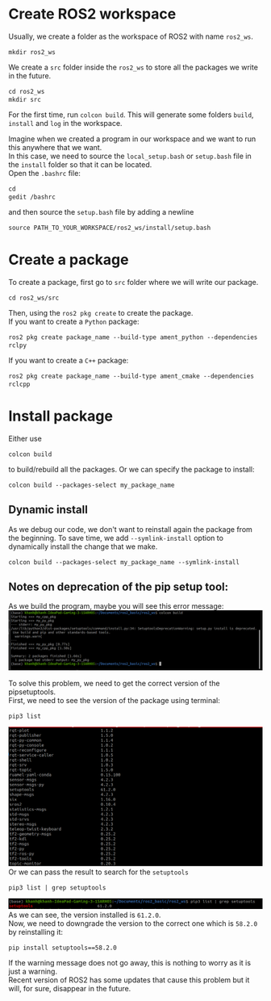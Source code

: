 # Create ROS2 workspace
Usually, we create a folder as the workspace of ROS2 with name `ros2_ws`.
```
mkdir ros2_ws
```
We create a `src` folder inside the `ros2_ws` to store all the packages we write in the future.
```
cd ros2_ws
mkdir src
```
For the first time, run `colcon build`. This will generate some folders `build`, `install` and `log` in the workspace.  

Imagine when we created a program in our workspace and we want to run this anywhere that we want.  
In this case, we need to source the `local_setup.bash` or `setup.bash` file in the `install` folder so that it can be located.  
Open the `.bashrc` file:
```
cd
gedit /bashrc
```
and then source the `setup.bash` file by adding a newline
```
source PATH_TO_YOUR_WORKSPACE/ros2_ws/install/setup.bash
```

# Create a package
To create a package, first go to `src` folder where we will write our package.
```
cd ros2_ws/src
```
Then, using the `ros2 pkg create` to create the package.  
If you want to create a `Python` package:
```
ros2 pkg create package_name --build-type ament_python --dependencies rclpy
```
If you want to create a `C++` package:
```
ros2 pkg create package_name --build-type ament_cmake --dependencies rclcpp
```

# Install package
Either use
```
colcon build
```
to build/rebuild all the packages. Or we can specify the package to install:
```
colcon build --packages-select my_package_name
```
## Dynamic install
As we debug our code, we don't want to reinstall again the package from the beginning. To save time, we add `--symlink-install` option to dynamically install the change that we make.
```
colcon build --packages-select my_package_name --symlink-install
```
## Notes on deprecation of the pip setup tool:
As we build the program, maybe you will see this error message:
![SetuptoolsDeprecationWarning](./images/colcon_build_deprecated_solved.png)  

To solve this problem, we need to get the correct version of the pipsetuptools.  
First, we need to see the version of the package using terminal:
```
pip3 list
```
![pip3list](images/pip3list.png)
Or we can pass the result to search for the `setuptools`
```
pip3 list | grep setuptools
```
![version pip list](images/versionpiplist.png)
As we can see, the version installed is `61.2.0`.  
Now, we need to downgrade the version to the correct one which is `58.2.0` by reinstalling it:
```
pip install setuptools==58.2.0
```
If the warning message does not go away, this is nothing to worry as it is just a warning.   
Recent version of ROS2 has some updates that cause this problem but it will, for sure, disappear in the future.

